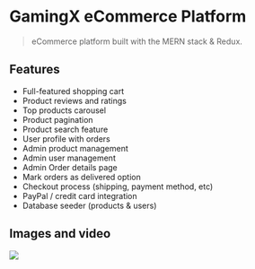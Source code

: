 # GamingX eCommerce Platform

> eCommerce platform built with the MERN stack & Redux.

<!-- tocstop -->

## Features

- Full-featured shopping cart
- Product reviews and ratings
- Top products carousel
- Product pagination
- Product search feature
- User profile with orders
- Admin product management
- Admin user management
- Admin Order details page
- Mark orders as delivered option
- Checkout process (shipping, payment method, etc)
- PayPal / credit card integration
- Database seeder (products & users)

## Images and video

<img src="https://www.veed.io/view/bb45e430-7c57-4d7c-a399-6f5138c66f1e">
